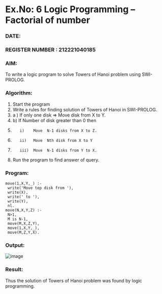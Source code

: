 # Ex.No: 6   Logic Programming – Factorial of number   
### DATE:                                                                            
### REGISTER NUMBER : 212221040185
### AIM: 
To  write  a logic program  to solve Towers of Hanoi problem  using SWI-PROLOG. 
### Algorithm:
1. Start the program
2.  Write a rules for finding solution of Towers of Hanoi in SWI-PROLOG.
3.  a )	If only one disk  => Move disk from X to Y.
4.  b)	If Number of disk greater than 0 then
5.        i)	Move  N-1 disks from X to Z.
6.        ii)	Move  Nth disk from X to Y
7.        iii)	Move  N-1 disks from Y to X.
8. Run the program  to find answer of  query.

### Program:

    move(1,X,Y,_) :- 
     write('Move top disk from '), 
     write(X), 
     write(' to '), 
     write(Y), 
     nl. 
    move(N,X,Y,Z) :- 
     N>1, 
     M is N-1, 
     move(M,X,Z,Y), 
     move(1,X,Y,_), 
     move(M,Z,Y,X). 

### Output:

![image](https://github.com/yashwanthkumar13/AI_Lab_2023-24/assets/116741234/2aa9751a-f6b2-4943-b3ed-2d09b52c0ce8)


### Result:
Thus the solution of Towers of Hanoi problem was found by logic programming.
